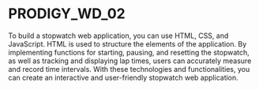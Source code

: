 # PRODIGY_WD_02
To build a stopwatch web application, you can use HTML, CSS, and JavaScript. HTML is used to structure the elements of the application.
By implementing functions for starting, pausing, and resetting the stopwatch, as well as tracking and displaying lap times, users can accurately measure and record time intervals. 
With these technologies and functionalities, you can create an interactive and user-friendly stopwatch web application.
